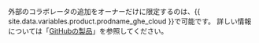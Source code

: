 外部のコラボレータの追加をオーナーだけに限定するのは、{{ site.data.variables.product.prodname_ghe_cloud }}で可能です。 詳しい情報については「[GitHubの製品](/articles/githubs-products)」を参照してください。
